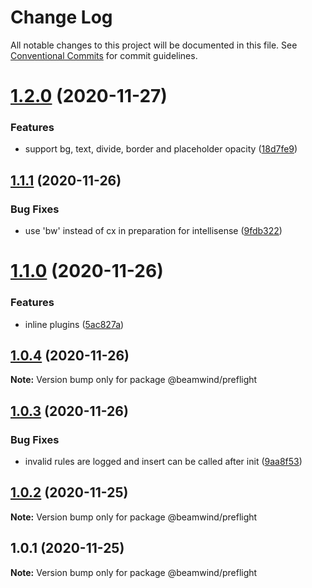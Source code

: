 # Change Log

All notable changes to this project will be documented in this file.
See [Conventional Commits](https://conventionalcommits.org) for commit guidelines.

# [1.2.0](https://github.com/kenoxa/beamwind/compare/@beamwind/preflight@1.1.1...@beamwind/preflight@1.2.0) (2020-11-27)

### Features

- support bg, text, divide, border and placeholder opacity ([18d7fe9](https://github.com/kenoxa/beamwind/commit/18d7fe9c0c3bb319bee75f11a1f96954ff9e0eb9))

## [1.1.1](https://github.com/kenoxa/beamwind/compare/@beamwind/preflight@1.1.0...@beamwind/preflight@1.1.1) (2020-11-26)

### Bug Fixes

- use 'bw' instead of cx in preparation for intellisense ([9fdb322](https://github.com/kenoxa/beamwind/commit/9fdb3226262609d5d732c1fa2f72d0796c6a8250))

# [1.1.0](https://github.com/kenoxa/beamwind/compare/@beamwind/preflight@1.0.4...@beamwind/preflight@1.1.0) (2020-11-26)

### Features

- inline plugins ([5ac827a](https://github.com/kenoxa/beamwind/commit/5ac827a30007854b47f03739676d1827144ce9c3))

## [1.0.4](https://github.com/kenoxa/beamwind/compare/@beamwind/preflight@1.0.3...@beamwind/preflight@1.0.4) (2020-11-26)

**Note:** Version bump only for package @beamwind/preflight

## [1.0.3](https://github.com/kenoxa/beamwind/compare/@beamwind/preflight@1.0.2...@beamwind/preflight@1.0.3) (2020-11-26)

### Bug Fixes

- invalid rules are logged and insert can be called after init ([9aa8f53](https://github.com/kenoxa/beamwind/commit/9aa8f53f3bdf32f7f7a014151d6e399b0ab18e26))

## [1.0.2](https://github.com/kenoxa/beamwind/compare/@beamwind/preflight@1.0.1...@beamwind/preflight@1.0.2) (2020-11-25)

**Note:** Version bump only for package @beamwind/preflight

## 1.0.1 (2020-11-25)

**Note:** Version bump only for package @beamwind/preflight
